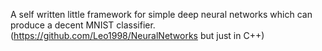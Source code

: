 A self written little framework for simple deep neural networks which can produce a decent MNIST classifier. (https://github.com/Leo1998/NeuralNetworks but just in C++)
